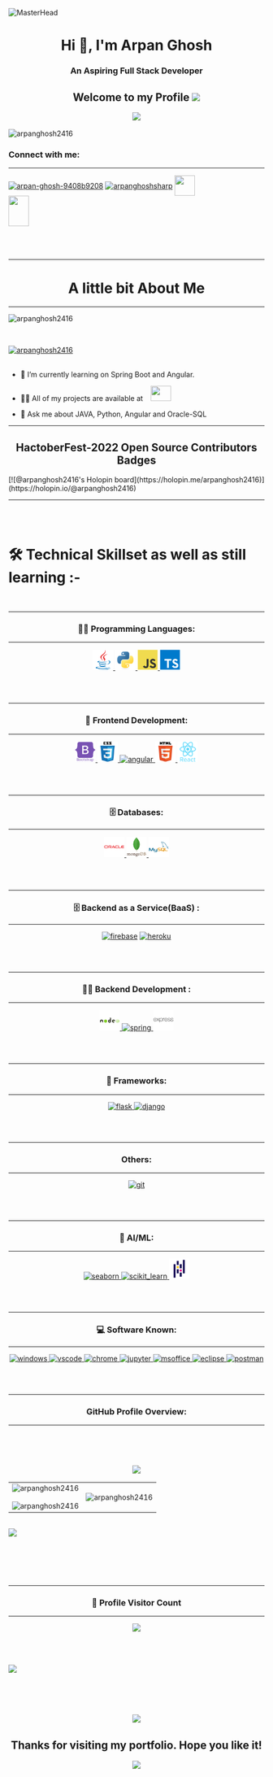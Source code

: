 ![MasterHead](https://github.com/dipayanjishu/dipayanjishu/blob/main/Color%20Matte.gif)
<h1 align="center">Hi 👋, I'm Arpan Ghosh</h1>
<h3 align="center">An Aspiring Full Stack Developer</h3>
<h2 align="center">Welcome to my Profile
    <img src="https://media.giphy.com/media/hvRJCLFzcasrR4ia7z/giphy.gif" width="20">
</h2>
<p align="center">
    <a href="https://github.com/arpanghosh2416/readme-typing-svg"><img src="https://readme-typing-svg.herokuapp.com?font=fira&size=23&color=F74533&background=EFFF4F00&center=true&width=500&height=45&lines=A+Self+Taught+Developer;Learning+Web+App+Development;Backend+Developer;Frontend+Developer;A+Quick+Learner"></a>
</p>
<p align="left"> <img src="https://komarev.com/ghpvc/?username=arpanghosh2416&label=Profile%20views&color=0e75b6&style=flat" alt="arpanghosh2416" /> </p>

<h3 align="left">Connect with me:</h3><hr>
<p align="left">
<a href="https://www.linkedin.com/in/arpan-ghosh-9408b9208" target="blank"><img align="center" src="https://raw.githubusercontent.com/rahuldkjain/github-profile-readme-generator/master/src/images/icons/Social/linked-in-alt.svg" alt="arpan-ghosh-9408b9208" height="30" width="40" /></a>
<a href="https://www.hackerrank.com/arpanghoshsharp" target="blank"><img align="center" src="https://raw.githubusercontent.com/rahuldkjain/github-profile-readme-generator/master/src/images/icons/Social/hackerrank.svg" alt="arpanghoshsharp" height="30" width="40" /></a>
<a href="mailto:arpanghoshiembca2023@gmail.com" target="blank"><img align="center" src="https://cdn.jsdelivr.net/gh/devicons/devicon/icons/google/google-original.svg" height="40" width="40"/></a><br>
<a href="https://github.com/arpanghosh2416" target="blank"><img src="https://cdn.jsdelivr.net/gh/devicons/devicon/icons/github/github-original-wordmark.svg" height="60" width="40"/></a></p>  
<br><br><hr>     
<h1 align="center">A little bit About Me</h1><hr>
<p align="left"> <img src="https://komarev.com/ghpvc/?username=arpanghosh2416&label=Profile%20views&color=0e75b6&style=flat" alt="arpanghosh2416" /> </p><br>

<p align="left"> <a href="https://github.com/ryo-ma/github-profile-trophy"><img src="https://github-profile-trophy.vercel.app/?username=arpanghosh2416" alt="arpanghosh2416" /></a> <br><br>

- 🌱 I’m currently learning  on Spring Boot and Angular. <br>

- 👨‍💻 All of my projects are available at &nbsp;&nbsp; <a href="https://github.com/arpanghosh2416" target="blank"><img src="https://cdn.jsdelivr.net/gh/devicons/devicon/icons/github/github-original-wordmark.svg" height="30" width="40"/></a><br>

- 💬 Ask me about JAVA, Python, Angular and Oracle-SQL<br>
<hr>
<p>
<h2 align="center">HactoberFest-2022 Open Source Contributors Badges</h2>
[![@arpanghosh2416's Holopin board](https://holopin.me/arpanghosh2416)](https://holopin.io/@arpanghosh2416)
</p>
<hr>
</p>
<br><br>
<h1 align="left"> 🛠️ Technical Skillset as well as still learning :-</h1>
<br>
<hr>
<h3 align="center">👨‍💻 Programming Languages:</h3><hr>
<p align="center">
<a href="https://www.java.com" target="_blank" rel="noreferrer"> <img src="https://raw.githubusercontent.com/devicons/devicon/master/icons/java/java-original.svg" alt="java" width="40" height="40"/> </a>
<a href="https://www.python.org" target="_blank" rel="noreferrer"> <img src="https://raw.githubusercontent.com/devicons/devicon/master/icons/python/python-original.svg" alt="python" width="40" height="40"/> </a>
<a href="https://developer.mozilla.org/en-US/docs/Web/JavaScript" target="_blank" rel="noreferrer"> <img src="https://raw.githubusercontent.com/devicons/devicon/master/icons/javascript/javascript-original.svg" alt="javascript" width="40" height="40"/> </a>
<a href="https://www.typescriptlang.org/" target="_blank" rel="noreferrer"> <img src="https://raw.githubusercontent.com/devicons/devicon/master/icons/typescript/typescript-original.svg" alt="typescript" width="40" height="40"/> </a></p>
<br><br><hr>
<h3 align="center">🧰 Frontend Development:</h3><hr>
<p align="center">
<a href="https://getbootstrap.com" target="_blank" rel="noreferrer"> <img src="https://raw.githubusercontent.com/devicons/devicon/master/icons/bootstrap/bootstrap-plain-wordmark.svg" alt="bootstrap" width="40" height="40"/> </a>
<a href="https://www.w3schools.com/css/" target="_blank" rel="noreferrer"> <img src="https://raw.githubusercontent.com/devicons/devicon/master/icons/css3/css3-original-wordmark.svg" alt="css3" width="40" height="40"/> </a> 
 <a href="https://angular.io" target="_blank" rel="noreferrer"> <img src="https://angular.io/assets/images/logos/angular/angular.svg" alt="angular" width="40" height="40"/> </a>
<a href="https://www.w3.org/html/" target="_blank" rel="noreferrer"> <img src="https://raw.githubusercontent.com/devicons/devicon/master/icons/html5/html5-original-wordmark.svg" alt="html5" width="40" height="40"/> </a>
<a href="https://reactjs.org/" target="_blank" rel="noreferrer"> <img src="https://raw.githubusercontent.com/devicons/devicon/master/icons/react/react-original-wordmark.svg" alt="react" width="40" height="40"/> </a>
</p>
<br><br><hr>
<h3 align="center">🗄️ Databases:</h3><hr>
<p align="center"> 
<a href="https://www.oracle.com/" target="_blank" rel="noreferrer"> <img src="https://raw.githubusercontent.com/devicons/devicon/master/icons/oracle/oracle-original.svg" alt="oracle" width="40" height="40"/> </a> 
 <a href="https://www.mongodb.com/" target="_blank" rel="noreferrer"> <img src="https://raw.githubusercontent.com/devicons/devicon/master/icons/mongodb/mongodb-original-wordmark.svg" alt="mongodb" width="40" height="40"/> </a>
 <a href="https://www.mysql.com/" target="_blank" rel="noreferrer"> <img src="https://raw.githubusercontent.com/devicons/devicon/master/icons/mysql/mysql-original-wordmark.svg" alt="mysql" width="40" height="40"/> </a> 
</p>
<br><br><hr>
<h3 align="center">🗄️ Backend as a Service(BaaS) :</h3><hr>
<p align="center"> 
<a href="https://firebase.google.com/" target="_blank" rel="noreferrer"><img src="https://cdn.jsdelivr.net/gh/devicons/devicon/icons/firebase/firebase-plain-wordmark.svg" alt="firebase" width="40" height="40" /></a>
<a href="https://heroku.com" target="_blank" rel="noreferrer"> <img src="https://www.vectorlogo.zone/logos/heroku/heroku-icon.svg" alt="heroku" width="40" height="40"/> </a> 
</p>
<br><br><hr>
<h3 align="center">👨‍💻 Backend Development :</h3><hr>
<p align="center"> 
<a href="https://nodejs.org" target="_blank" rel="noreferrer"> <img src="https://raw.githubusercontent.com/devicons/devicon/master/icons/nodejs/nodejs-original-wordmark.svg" alt="nodejs" width="40" height="40"/> </a>
<a href="https://spring.io/" target="_blank" rel="noreferrer"> <img src="https://www.vectorlogo.zone/logos/springio/springio-icon.svg" alt="spring" width="40" height="40"/> </a>
<a href="https://expressjs.com" target="_blank" rel="noreferrer"> <img src="https://raw.githubusercontent.com/devicons/devicon/master/icons/express/express-original-wordmark.svg" alt="express" width="40" height="40"/> </a>
</p>
<br><br><hr>
<h3 align="center">🧰 Frameworks:</h3><hr>
<p align="center"> 
<a href="https://flask.palletsprojects.com/" target="_blank" rel="noreferrer"> <img src="https://www.vectorlogo.zone/logos/pocoo_flask/pocoo_flask-icon.svg" alt="flask" width="40" height="40"/> </a>
<a href="https://www.djangoproject.com/" target="_blank" rel="noreferrer"> <img src="https://cdn.worldvectorlogo.com/logos/django.svg" alt="django" width="40" height="40"/> </a> 
</p>
<br><br><hr>
<h3 align="center">Others:</h3><hr>  
<p align="center"> 
<a href="https://git-scm.com/" target="_blank" rel="noreferrer"> <img src="https://www.vectorlogo.zone/logos/git-scm/git-scm-icon.svg" alt="git" width="40" height="40"/> </a>
</p>
<br><br><hr>
<h3 align="center">🧰 AI/ML:</h3><hr>  
<p align="center"> 
<a href="https://seaborn.pydata.org/" target="_blank" rel="noreferrer"> <img src="https://seaborn.pydata.org/_images/logo-mark-lightbg.svg" alt="seaborn" width="40" height="40"/> </a>
<a href="https://scikit-learn.org/" target="_blank" rel="noreferrer"> <img src="https://upload.wikimedia.org/wikipedia/commons/0/05/Scikit_learn_logo_small.svg" alt="scikit_learn" width="40" height="40"/> </a>
<a href="https://pandas.pydata.org/" target="_blank" rel="noreferrer"> <img src="https://raw.githubusercontent.com/devicons/devicon/2ae2a900d2f041da66e950e4d48052658d850630/icons/pandas/pandas-original.svg" alt="pandas" width="40" height="40"/> </a>
</p>
<br><br><hr>
<h3 align="center">💻 Software Known:</h3><hr>  
<p align="center">   
<a href="https://windows.com" target="_blank" rel="noreferrer"> <img src="https://img.icons8.com/fluency/48/000000/windows-10.png" alt="windows" width="40" height="40"/> </a>
<a href="https://visualstudiocode.com/" target="_blank" rel="noreferrer"> <img src="https://img.icons8.com/color/48/000000/visual-studio-code-2019.png" alt="vscode" width="40" height="40"/> </a>
<a href="https://chrome.com/" target="_blank" rel="noreferrer"> <img src="https://img.icons8.com/color/48/000000/chrome.png" alt="chrome" width="40" height="40"/> </a>
<a href="https://jupyter.org" target="_blank" rel="noreferrer"> <img src="https://img.icons8.com/fluency/48/000000/jupyter.png" alt="jupyter" width="40" height="40"/> </a>
<a href="https://microsoftoffice.com" target="_blank" rel="noreferrer"> <img src="https://img.icons8.com/color/48/000000/microsoft-office-2019.png" alt="msoffice" width="40" height="40"/> </a>
<a href="https://eclipse.org" target="_blank" rel="noreferrer"><img src="https://img.icons8.com/nolan/64/java-eclipse.png" alt="eclipse" width="40" height="40"/> </a>
<a href="https://postman.com" target="_blank" rel="noreferrer"> <img src="https://www.vectorlogo.zone/logos/getpostman/getpostman-icon.svg" alt="postman" width="40" height="40"/> </a>
</p>
<br><br><hr>
<h3 align="center">GitHub Profile Overview:</h3><hr> 
<br><br><br>
<p align="center">
    <img src="https://user-images.githubusercontent.com/73097560/115834477-dbab4500-a447-11eb-908a-139a6edaec5c.gif" >
    <br>
    <table border="0" align="center">
        <tr border="0">
            <td width="50%" align="center"><img align="left" src="https://github-readme-stats.vercel.app/api?username=arpanghosh2416&show_icons=true&theme=dark&title_color=41ec55&text_color=3dffd8&locale=en" alt="arpanghosh2416" />
                <br>
            </br>
            <img align="center" src="https://github-readme-streak-stats.herokuapp.com/?user=arpanghosh2416&theme=dark" alt="arpanghosh2416" />
        </td>
        <td width="50%" align="center">
            <img align="center" src="https://github-readme-stats.vercel.app/api/top-langs?username=arpanghosh2416&show_icons=true&theme=dark&title_color=10fe97&text_color=80fdff&locale=en&layout=compact" alt="arpanghosh2416" />
        </td>
    </tr>
    </table>
    <br>
<img src="https://user-images.githubusercontent.com/73097560/115834477-dbab4500-a447-11eb-908a-139a6edaec5c.gif">
</p>
<br>
<br>
<p align="centre">
    <br>
    <hr>
<div align=center>
    <h3><b>📍 Profile Visitor Count</b></h3><hr>
</div>
<p align="center" >   
    <img src="https://profile-counter.glitch.me/arpanghosh2416/count.svg" />  
  </p>
 <br><br>
 <p align="centre">
 <img src="https://activity-graph.herokuapp.com/graph?username=arpanghosh2416&theme=react-dark" /></p> 
<br><br><br>
<p align="center">
<img src="https://user-images.githubusercontent.com/73097560/115834477-dbab4500-a447-11eb-908a-139a6edaec5c.gif"></p>
<h2 align="center"> Thanks for visiting my portfolio. Hope you like it!</h2>
<p align="center">
<img src="https://user-images.githubusercontent.com/73097560/115834477-dbab4500-a447-11eb-908a-139a6edaec5c.gif"></p>
